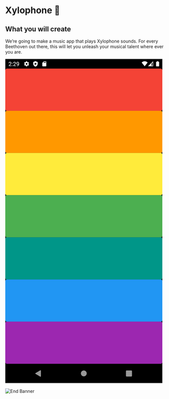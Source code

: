 


# Xylophone 🎹


## What you will create

We’re going to make a music app that plays Xylophone sounds. For every Beethoven out there, this will let you unleash your musical talent where ever you are. 

![Finished App](https://github.com/abdallah-abuzead/Images/blob/main/Xylophone/Screenshot_1639225770.png)

![End Banner](https://github.com/londonappbrewery/Images/blob/master/readme-end-banner.png)
